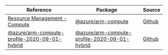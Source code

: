 | Reference | Package | Source |
|---|---|---|
|[Resource Management - Compute](arm-compute-readme)|[@azure/arm-compute](https://www.npmjs.com/package/@azure/arm-compute)|[Github](https://github.com/Azure/azure-sdk-for-js/blob/main/sdk/compute/arm-compute)|
|[@azure/arm-compute-profile-2020-09-01-hybrid](arm-compute-profile-2020-09-01-hybrid-readme)|[@azure/arm-compute-profile-2020-09-01-hybrid](https://www.npmjs.com/package/@azure/arm-compute-profile-2020-09-01-hybrid)|[Github](https://github.com/Azure/azure-sdk-for-js/blob/main/sdk/compute/arm-compute-profile-2020-09-01-hybrid)|
